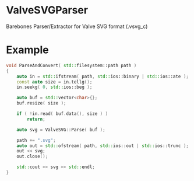 # ValveSVGParser
Barebones Parser/Extractor for Valve SVG format (.vsvg_c)

# Example
```c++
void ParseAndConvert( std::filesystem::path path )
{
	auto in = std::ifstream( path, std::ios::binary | std::ios::ate );
	const auto size = in.tellg();
	in.seekg( 0, std::ios::beg );

	auto buf = std::vector<char>{};
	buf.resize( size );

	if ( !in.read( buf.data(), size ) )
		return;

	auto svg = ValveSVG::Parse( buf );

	path += ".svg";
	auto out = std::ofstream( path, std::ios::out | std::ios::trunc );
	out << svg;
	out.close();

	std::cout << svg << std::endl;
}
```
